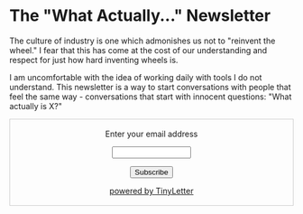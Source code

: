 # The "What Actually..." Newsletter

The culture of industry is one which admonishes us not to "reinvent the wheel." I fear that this has come at the cost of our understanding and respect for just how hard inventing wheels is.

I am uncomfortable with the idea of working daily with tools I do not understand. This newsletter is a way to start conversations with people that feel the same way - conversations that start with innocent questions: "What actually is X?"

<form style="border:1px solid #ccc;padding:3px;text-align:center;" action="https://tinyletter.com/rayheberer" method="post" target="popupwindow" onsubmit="window.open('https://tinyletter.com/rayheberer', 'popupwindow', 'scrollbars=yes,width=800,height=600');return true"><p><label for="tlemail">Enter your email address</label></p><p><input type="text" style="width:140px" name="email" id="tlemail" /></p><input type="hidden" value="1" name="embed"/><input type="submit" value="Subscribe" /><p><a href="https://tinyletter.com" target="_blank">powered by TinyLetter</a></p></form>